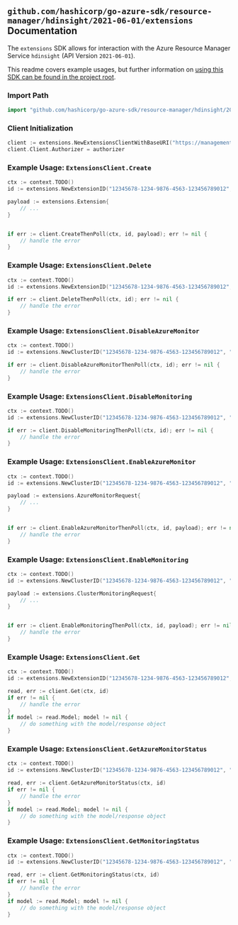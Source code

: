
## `github.com/hashicorp/go-azure-sdk/resource-manager/hdinsight/2021-06-01/extensions` Documentation

The `extensions` SDK allows for interaction with the Azure Resource Manager Service `hdinsight` (API Version `2021-06-01`).

This readme covers example usages, but further information on [using this SDK can be found in the project root](https://github.com/hashicorp/go-azure-sdk/tree/main/docs).

### Import Path

```go
import "github.com/hashicorp/go-azure-sdk/resource-manager/hdinsight/2021-06-01/extensions"
```


### Client Initialization

```go
client := extensions.NewExtensionsClientWithBaseURI("https://management.azure.com")
client.Client.Authorizer = authorizer
```


### Example Usage: `ExtensionsClient.Create`

```go
ctx := context.TODO()
id := extensions.NewExtensionID("12345678-1234-9876-4563-123456789012", "example-resource-group", "clusterValue", "extensionValue")

payload := extensions.Extension{
	// ...
}


if err := client.CreateThenPoll(ctx, id, payload); err != nil {
	// handle the error
}
```


### Example Usage: `ExtensionsClient.Delete`

```go
ctx := context.TODO()
id := extensions.NewExtensionID("12345678-1234-9876-4563-123456789012", "example-resource-group", "clusterValue", "extensionValue")

if err := client.DeleteThenPoll(ctx, id); err != nil {
	// handle the error
}
```


### Example Usage: `ExtensionsClient.DisableAzureMonitor`

```go
ctx := context.TODO()
id := extensions.NewClusterID("12345678-1234-9876-4563-123456789012", "example-resource-group", "clusterValue")

if err := client.DisableAzureMonitorThenPoll(ctx, id); err != nil {
	// handle the error
}
```


### Example Usage: `ExtensionsClient.DisableMonitoring`

```go
ctx := context.TODO()
id := extensions.NewClusterID("12345678-1234-9876-4563-123456789012", "example-resource-group", "clusterValue")

if err := client.DisableMonitoringThenPoll(ctx, id); err != nil {
	// handle the error
}
```


### Example Usage: `ExtensionsClient.EnableAzureMonitor`

```go
ctx := context.TODO()
id := extensions.NewClusterID("12345678-1234-9876-4563-123456789012", "example-resource-group", "clusterValue")

payload := extensions.AzureMonitorRequest{
	// ...
}


if err := client.EnableAzureMonitorThenPoll(ctx, id, payload); err != nil {
	// handle the error
}
```


### Example Usage: `ExtensionsClient.EnableMonitoring`

```go
ctx := context.TODO()
id := extensions.NewClusterID("12345678-1234-9876-4563-123456789012", "example-resource-group", "clusterValue")

payload := extensions.ClusterMonitoringRequest{
	// ...
}


if err := client.EnableMonitoringThenPoll(ctx, id, payload); err != nil {
	// handle the error
}
```


### Example Usage: `ExtensionsClient.Get`

```go
ctx := context.TODO()
id := extensions.NewExtensionID("12345678-1234-9876-4563-123456789012", "example-resource-group", "clusterValue", "extensionValue")

read, err := client.Get(ctx, id)
if err != nil {
	// handle the error
}
if model := read.Model; model != nil {
	// do something with the model/response object
}
```


### Example Usage: `ExtensionsClient.GetAzureMonitorStatus`

```go
ctx := context.TODO()
id := extensions.NewClusterID("12345678-1234-9876-4563-123456789012", "example-resource-group", "clusterValue")

read, err := client.GetAzureMonitorStatus(ctx, id)
if err != nil {
	// handle the error
}
if model := read.Model; model != nil {
	// do something with the model/response object
}
```


### Example Usage: `ExtensionsClient.GetMonitoringStatus`

```go
ctx := context.TODO()
id := extensions.NewClusterID("12345678-1234-9876-4563-123456789012", "example-resource-group", "clusterValue")

read, err := client.GetMonitoringStatus(ctx, id)
if err != nil {
	// handle the error
}
if model := read.Model; model != nil {
	// do something with the model/response object
}
```
